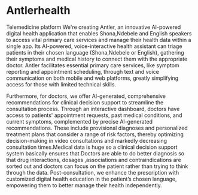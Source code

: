 # Antlerhealth
Telemedicine platform
We're creating Antler, an innovative AI-powered digital health application that enables Shona,Ndebele and English speakers to access vital primary care services and manage their health data within a single app. Its AI-powered, voice-interactive health assistant can triage patients in their chosen language (Shona,Ndebele or English), gathering their symptoms and medical history to connect them with the appropriate doctor. Antler facilitates essential primary care services, like symptom reporting and appointment scheduling, through text and voice communication on both mobile and web platforms, greatly simplifying access for those with limited technical skills. 

Furthermore, for doctors, we offer AI-generated, comprehensive recommendations for clinical decision support to streamline the consultation process. Through an interactive dashboard, doctors have access to patients' appointment requests, past medical conditions, and current symptoms, complemented by precise AI-generated recommendations. These include provisional diagnoses and personalized treatment plans that consider a range of risk factors, thereby optimizing decision-making in video consultations and markedly decreasing consultation times.Medical data is huge so a clinical decision support system basically ensures that Doctors are able to do better diagnosis so that drug interactions, dosages ,associations and contraindications are sorted out and doctors can focus on the patient rather than trying to think through the data. Post-consultation, we enhance the prescription with customized digital health education in the patient’s chosen language, empowering them to better manage their health independently.
